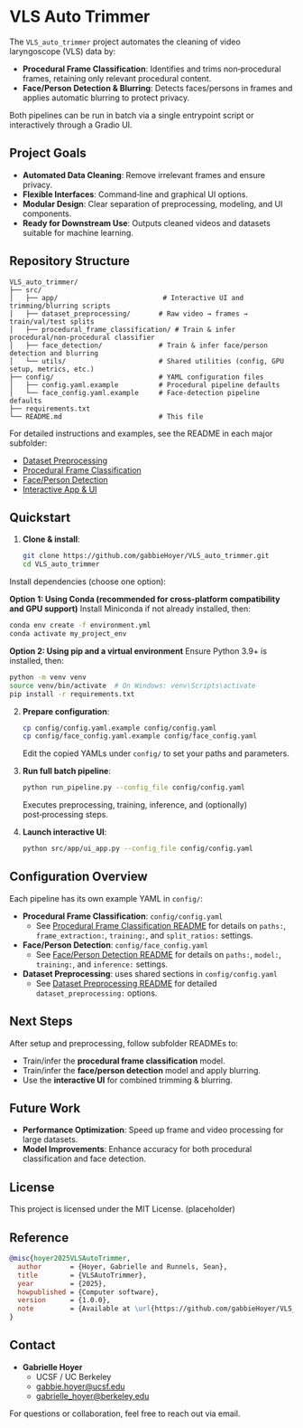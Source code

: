 # VLS Auto Trimmer

The `VLS_auto_trimmer` project automates the cleaning of video laryngoscope (VLS) data by:

- **Procedural Frame Classification**: Identifies and trims non‑procedural frames, retaining only relevant procedural content.
- **Face/Person Detection & Blurring**: Detects faces/persons in frames and applies automatic blurring to protect privacy.

Both pipelines can be run in batch via a single entrypoint script or interactively through a Gradio UI.

## Project Goals

- **Automated Data Cleaning**: Remove irrelevant frames and ensure privacy.
- **Flexible Interfaces**: Command‑line and graphical UI options.
- **Modular Design**: Clear separation of preprocessing, modeling, and UI components.
- **Ready for Downstream Use**: Outputs cleaned videos and datasets suitable for machine learning.

## Repository Structure

```text
VLS_auto_trimmer/
├── src/
│   ├── app/                          # Interactive UI and trimming/blurring scripts
│   ├── dataset_preprocessing/       # Raw video → frames → train/val/test splits
│   ├── procedural_frame_classification/ # Train & infer procedural/non‑procedural classifier
│   ├── face_detection/              # Train & infer face/person detection and blurring
│   └── utils/                       # Shared utilities (config, GPU setup, metrics, etc.)
├── config/                          # YAML configuration files
│   ├── config.yaml.example          # Procedural pipeline defaults
│   └── face_config.yaml.example     # Face-detection pipeline defaults
├── requirements.txt
└── README.md                        # This file
```

For detailed instructions and examples, see the README in each major subfolder:

- [Dataset Preprocessing](src/dataset_preprocessing/README.md)
- [Procedural Frame Classification](src/procedural_frame_classification/README.md)
- [Face/Person Detection](src/face_detection/README.md)
- [Interactive App & UI](src/app/README.md)

## Quickstart

1. **Clone & install**:
   ```bash
   git clone https://github.com/gabbieHoyer/VLS_auto_trimmer.git
   cd VLS_auto_trimmer
   ```
  Install dependencies (choose one option):
  
  **Option 1: Using Conda (recommended for cross-platform compatibility and GPU support)**
  Install Miniconda if not already installed, then:
  ```bash
  conda env create -f environment.yml
  conda activate my_project_env
  ```

  **Option 2: Using pip and a virtual environment**
  Ensure Python 3.9+ is installed, then:
  ```bash
  python -m venv venv
  source venv/bin/activate  # On Windows: venv\Scripts\activate
  pip install -r requirements.txt
  ```

2. **Prepare configuration**:
   ```bash
   cp config/config.yaml.example config/config.yaml
   cp config/face_config.yaml.example config/face_config.yaml
   ```
   Edit the copied YAMLs under `config/` to set your paths and parameters.

3. **Run full batch pipeline**:
   ```bash
   python run_pipeline.py --config_file config/config.yaml
   ```
   Executes preprocessing, training, inference, and (optionally) post‑processing steps.

4. **Launch interactive UI**:
   ```bash
   python src/app/ui_app.py --config_file config/config.yaml
   ```

## Configuration Overview

Each pipeline has its own example YAML in `config/`:

- **Procedural Frame Classification**: `config/config.yaml`
  - See [Procedural Frame Classification README](src/procedural_frame_classification/README.md) for details on `paths:`, `frame_extraction:`, `training:`, and `split_ratios:` settings.
- **Face/Person Detection**: `config/face_config.yaml`
  - See [Face/Person Detection README](src/face_detection/README.md) for details on `paths:`, `model:`, `training:`, and `inference:` settings.
- **Dataset Preprocessing**: uses shared sections in `config/config.yaml`
  - See [Dataset Preprocessing README](src/dataset_preprocessing/README.md) for detailed `dataset_preprocessing:` options.

## Next Steps

After setup and preprocessing, follow subfolder READMEs to:

- Train/infer the **procedural frame classification** model.
- Train/infer the **face/person detection** model and apply blurring.
- Use the **interactive UI** for combined trimming & blurring.

## Future Work

- **Performance Optimization**: Speed up frame and video processing for large datasets.
- **Model Improvements**: Enhance accuracy for both procedural classification and face detection.

## License

This project is licensed under the MIT License. (placeholder)

## Reference

```bibtex
@misc{hoyer2025VLSAutoTrimmer,
  author       = {Hoyer, Gabrielle and Runnels, Sean},
  title        = {VLSAutoTrimmer},
  year         = {2025},
  howpublished = {Computer software},
  version      = {1.0.0},
  note         = {Available at \url{https://github.com/gabbieHoyer/VLS_auto_trimmer}},
}
```

## Contact

- **Gabrielle Hoyer**  
  - UCSF / UC Berkeley  
  - [gabbie.hoyer@ucsf.edu](mailto:gabbie.hoyer@ucsf.edu)  
  - [gabrielle_hoyer@berkeley.edu](mailto:gabrielle_hoyer@berkeley.edu)
  
For questions or collaboration, feel free to reach out via email.

